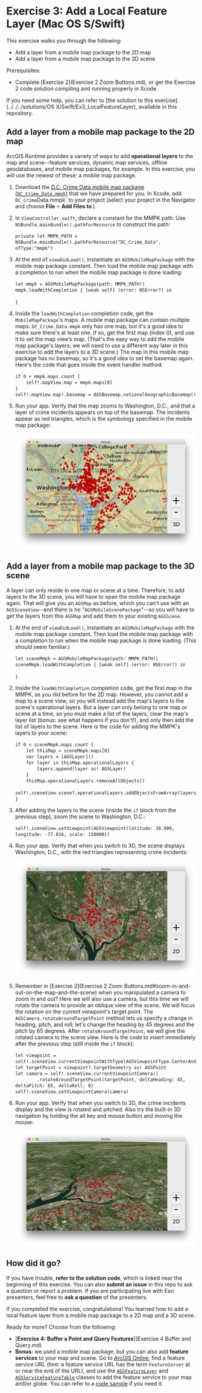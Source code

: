 # Exercise 3: Add a Local Feature Layer (Mac OS S/Swift)

This exercise walks you through the following:
- Add a layer from a mobile map package to the 2D map
- Add a layer from a mobile map package to the 3D scene

Prerequisites:
- Complete [Exercise 2](Exercise 2 Zoom Buttons.md), or get the Exercise 2 code solution compiling and running properly in Xcode.

If you need some help, you can refer to [the solution to this exercise](../../../solutions/OS X/Swift/Ex3_LocalFeatureLayer), available in this repository.

## Add a layer from a mobile map package to the 2D map

ArcGIS Runtime provides a variety of ways to add **operational layers** to the map and scene--feature services, dynamic map services, offline geodatabases, and mobile map packages, for example. In this exercise, you will use the newest of these: a mobile map package.

1. Download the [D.C. Crime Data mobile map package (`DC_Crime_Data.mmpk`)](../../../data/DC_Crime_Data.mmpk) that we have prepared for you. In Xcode, add `DC_Crime`Data.mmpk` to your project (select your project in the Navigator and choose **File** > **Add Files to <project name>**).

1. In `ViewController.swift`, declare a constant for the MMPK path. Use `NSBundle.mainBundle().pathForResource` to construct the path:

    ```
    private let MMPK_PATH = NSBundle.mainBundle().pathForResource("DC_Crime_Data", ofType:"mmpk")
    ```

1. At the end of `viewDidLoad()`, instantiate an `AGSMobileMapPackage` with the mobile map package constant. Then load the mobile map package with a completion to run when the mobile map package is done loading:

    ```
    let mmpk = AGSMobileMapPackage(path: MMPK_PATH!)
    mmpk.loadWithCompletion { [weak self] (error: NSError?) in
        
    }
    ```
    
1. Inside the `loadWithCompletion` completion code, get the `MobileMapPackage`'s maps. A mobile map package can contain multiple maps. `DC_Crime_Data.mmpk` only has one map, but it's a good idea to make sure there's at least one. If so, get the first map (index 0), and use it to set the map view’s map. (That's the easy way to add the mobile map package's layers; we will need to use a different way later in this exercise to add the layers to a 3D scene.) The map in this mobile map package has no basemap, so it's a good idea to set the basemap again. Here's the code that goes inside the event handler method:

    ```
    if 0 < mmpk.maps.count {
        self!.mapView.map = mmpk.maps[0]
    }
    self!.mapView.map!.basemap = AGSBasemap.nationalGeographicBasemap()
    ```
    
1. Run your app. Verify that the map zooms to Washington, D.C., and that a layer of crime incidents appears on top of the basemap. The incidents appear as red triangles, which is the symbology specified in the mobile map package:

    ![Mobile map package layer](05-mmpk-layer.png)

## Add a layer from a mobile map package to the 3D scene

A layer can only reside in one map or scene at a time. Therefore, to add layers to the 3D scene, you will have to open the mobile map package again. That will give you an `AGSMap` as before, which you can't use with an `AGSSceneView`--and there is no "`AGSMobileScenePackage`"--so you will have to get the layers from this `AGSMap` and add them to your existing `AGSScene`.

1. At the end of `viewDidLoad()`, instantiate an `AGSMobileMapPackage` with the mobile map package constant. Then load the mobile map package with a completion to run when the mobile map package is done loading. (This should seem familiar.)

    ```
    let sceneMmpk = AGSMobileMapPackage(path: MMPK_PATH!)
    sceneMmpk.loadWithCompletion { [weak self] (error: NSError?) in

    }
    ```
    
1. Inside the `loadWithCompletion` completion code, get the first map in the MMPK, as you did before for the 2D map. However, you cannot add a map to a scene view, so you will instead add the map's layers to the scene's operational layers. But a layer can only belong to one map or scene at a time, so you must make a list of the layers, clear the map's layer list (bonus: see what happens if you don't!), and only then add the list of layers to the scene. Here is the code for adding the MMPK's layers to your scene:

    ```
    if 0 < sceneMmpk.maps.count {
        let thisMap = sceneMmpk.maps[0]
        var layers = [AGSLayer]()
        for layer in thisMap.operationalLayers {
            layers.append(layer as! AGSLayer)
        }
        thisMap.operationalLayers.removeAllObjects()
        self!.sceneView.scene?.operationalLayers.addObjectsFromArray(layers)
    }
    ```
    
1. After adding the layers to the scene (inside the `if` block from the previous step), zoom the scene to Washington, D.C.:

    ```
    self!.sceneView.setViewpoint(AGSViewpoint(latitude: 38.909, longitude: -77.016, scale: 150000))
    ```
    
1. Run your app. Verify that when you switch to 3D, the scene displays Washington, D.C., with the red triangles representing crime incidents:

    ![Mobile map package layer on a 3D scene](06-mmpk-layer-scene.jpg)
    
1. Remember in [Exercise 2](Exercise 2 Zoom Buttons.md#zoom-in-and-out-on-the-map-and-the-scene) when you manipulated a camera to zoom in and out? Here we will also use a camera, but this time we will rotate the camera to provide an oblique view of the scene. We will focus the rotation on the current viewpoint's target point. The `AGSCamera.rotateAroundTargetPoint` method lets us specify a change in heading, pitch, and roll; let's change the heading by 45 degrees and the pitch by 65 degrees. After `rotateAroundTargetPoint`, we will give the rotated camera to the scene view. Here is the code to insert immediately after the previous step (still inside the `if` block):

    ```
    let viewpoint = self!.sceneView.currentViewpointWithType(AGSViewpointType.CenterAndScale)
    let targetPoint = viewpoint?.targetGeometry as! AGSPoint
    let camera = self!.sceneView.currentViewpointCamera()
            .rotateAroundTargetPoint(targetPoint, deltaHeading: 45, deltaPitch: 65, deltaRoll: 0)
    self!.sceneView.setViewpointCamera(camera)
    ```

1. Run your app. Verify that when you switch to 3D, the crime incidents display and the view is rotated and pitched. Also try the built-in 3D navigation by holding the alt key and mouse button and moving the mouse:

    ![3D scene pitched and rotated](07-mmpk-layer-scene-rotated.jpg)
    
## How did it go?

If you have trouble, **refer to the solution code**, which is linked near the beginning of this exercise. You can also **submit an issue** in this repo to ask a question or report a problem. If you are participating live with Esri presenters, feel free to **ask a question** of the presenters.

If you completed the exercise, congratulations! You learned how to add a local feature layer from a mobile map package to a 2D map and a 3D scene.

Ready for more? Choose from the following:

- [**Exercise 4: Buffer a Point and Query Features**](Exercise 4 Buffer and Query.md)
- **Bonus**: we used a mobile map package, but you can also add **feature services** to your map and scene. Go to [ArcGIS Online](http://www.arcgis.com/home/index.html), find a feature service URL (hint: a feature service URL has the term `FeatureServer` at or near the end of the URL), and use the [`AGSFeatureLayer`](https://developers.arcgis.com/os-x/quartz/api-reference//interface_a_g_s_feature_layer.html) and [`AGSServiceFeatureTable`](https://developers.arcgis.com/os-x/quartz/api-reference//interface_a_g_s_service_feature_table.html) classes to add the feature service to your map and/or globe. You can refer to a [code sample](https://developers.arcgis.com/os-x/quartz/swift/sample-code/feature-layer-feature-service.htm) if you need it.